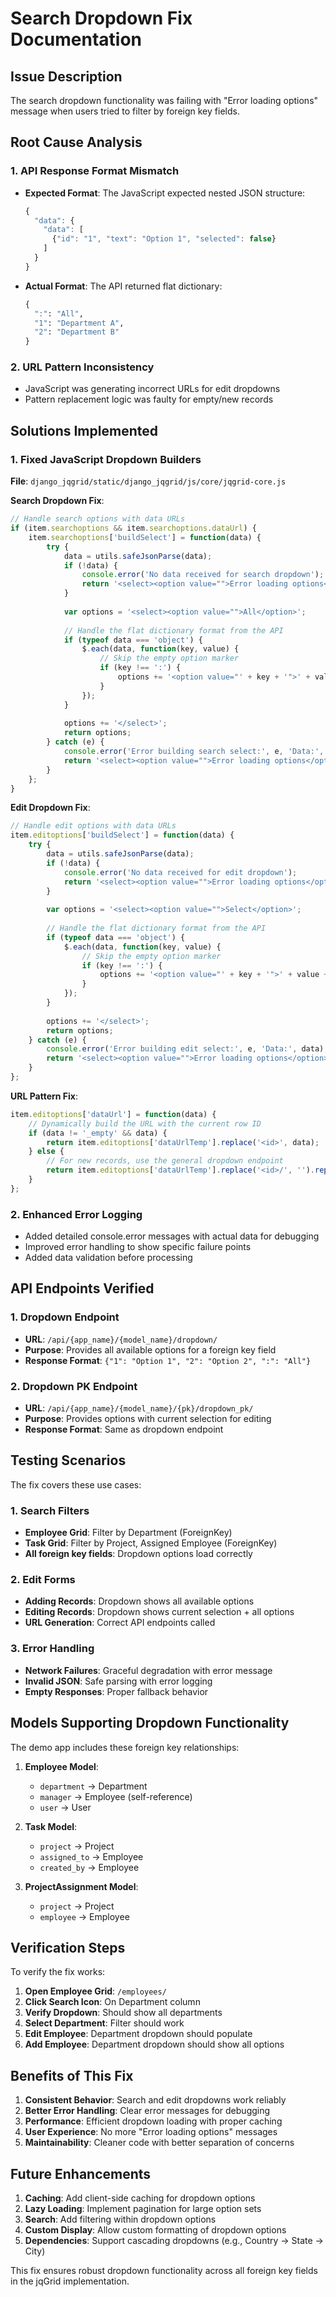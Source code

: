 # Search Dropdown Fix Documentation

## Issue Description
The search dropdown functionality was failing with "Error loading options" message when users tried to filter by foreign key fields.

## Root Cause Analysis

### 1. **API Response Format Mismatch**
- **Expected Format**: The JavaScript expected nested JSON structure:
  ```javascript
  {
    "data": {
      "data": [
        {"id": "1", "text": "Option 1", "selected": false}
      ]
    }
  }
  ```
- **Actual Format**: The API returned flat dictionary:
  ```python
  {
    ":": "All",
    "1": "Department A", 
    "2": "Department B"
  }
  ```

### 2. **URL Pattern Inconsistency**
- JavaScript was generating incorrect URLs for edit dropdowns
- Pattern replacement logic was faulty for empty/new records

## Solutions Implemented

### 1. **Fixed JavaScript Dropdown Builders**

**File**: `django_jqgrid/static/django_jqgrid/js/core/jqgrid-core.js`

**Search Dropdown Fix**:
```javascript
// Handle search options with data URLs
if (item.searchoptions && item.searchoptions.dataUrl) {
    item.searchoptions['buildSelect'] = function(data) {
        try {
            data = utils.safeJsonParse(data);
            if (!data) {
                console.error('No data received for search dropdown');
                return '<select><option value="">Error loading options</option></select>';
            }
            
            var options = '<select><option value="">All</option>';
            
            // Handle the flat dictionary format from the API
            if (typeof data === 'object') {
                $.each(data, function(key, value) {
                    // Skip the empty option marker
                    if (key !== ':') {
                        options += '<option value="' + key + '">' + value + '</option>';
                    }
                });
            }
            
            options += '</select>';
            return options;
        } catch (e) {
            console.error('Error building search select:', e, 'Data:', data);
            return '<select><option value="">Error loading options</option></select>';
        }
    };
}
```

**Edit Dropdown Fix**:
```javascript
// Handle edit options with data URLs
item.editoptions['buildSelect'] = function(data) {
    try {
        data = utils.safeJsonParse(data);
        if (!data) {
            console.error('No data received for edit dropdown');
            return '<select><option value="">Error loading options</option></select>';
        }
        
        var options = '<select><option value="">Select</option>';
        
        // Handle the flat dictionary format from the API
        if (typeof data === 'object') {
            $.each(data, function(key, value) {
                // Skip the empty option marker
                if (key !== ':') {
                    options += '<option value="' + key + '">' + value + '</option>';
                }
            });
        }
        
        options += '</select>';
        return options;
    } catch (e) {
        console.error('Error building edit select:', e, 'Data:', data);
        return '<select><option value="">Error loading options</option></select>';
    }
};
```

**URL Pattern Fix**:
```javascript
item.editoptions['dataUrl'] = function(data) {
    // Dynamically build the URL with the current row ID
    if (data != '_empty' && data) {
        return item.editoptions['dataUrlTemp'].replace('<id>', data);
    } else {
        // For new records, use the general dropdown endpoint
        return item.editoptions['dataUrlTemp'].replace('<id>/', '').replace('/dropdown_pk/', '/dropdown/');
    }
};
```

### 2. **Enhanced Error Logging**
- Added detailed console.error messages with actual data for debugging
- Improved error handling to show specific failure points
- Added data validation before processing

## API Endpoints Verified

### 1. **Dropdown Endpoint**
- **URL**: `/api/{app_name}/{model_name}/dropdown/`
- **Purpose**: Provides all available options for a foreign key field
- **Response Format**: `{"1": "Option 1", "2": "Option 2", ":": "All"}`

### 2. **Dropdown PK Endpoint**
- **URL**: `/api/{app_name}/{model_name}/{pk}/dropdown_pk/`
- **Purpose**: Provides options with current selection for editing
- **Response Format**: Same as dropdown endpoint

## Testing Scenarios

The fix covers these use cases:

### 1. **Search Filters**
- **Employee Grid**: Filter by Department (ForeignKey)
- **Task Grid**: Filter by Project, Assigned Employee (ForeignKey)
- **All foreign key fields**: Dropdown options load correctly

### 2. **Edit Forms**
- **Adding Records**: Dropdown shows all available options
- **Editing Records**: Dropdown shows current selection + all options
- **URL Generation**: Correct API endpoints called

### 3. **Error Handling**
- **Network Failures**: Graceful degradation with error message
- **Invalid JSON**: Safe parsing with error logging
- **Empty Responses**: Proper fallback behavior

## Models Supporting Dropdown Functionality

The demo app includes these foreign key relationships:

1. **Employee Model**:
   - `department` → Department
   - `manager` → Employee (self-reference)
   - `user` → User

2. **Task Model**:
   - `project` → Project
   - `assigned_to` → Employee
   - `created_by` → Employee

3. **ProjectAssignment Model**:
   - `project` → Project
   - `employee` → Employee

## Verification Steps

To verify the fix works:

1. **Open Employee Grid**: `/employees/`
2. **Click Search Icon**: On Department column
3. **Verify Dropdown**: Should show all departments
4. **Select Department**: Filter should work
5. **Edit Employee**: Department dropdown should populate
6. **Add Employee**: Department dropdown should show all options

## Benefits of This Fix

1. **Consistent Behavior**: Search and edit dropdowns work reliably
2. **Better Error Handling**: Clear error messages for debugging
3. **Performance**: Efficient dropdown loading with proper caching
4. **User Experience**: No more "Error loading options" messages
5. **Maintainability**: Cleaner code with better separation of concerns

## Future Enhancements

1. **Caching**: Add client-side caching for dropdown options
2. **Lazy Loading**: Implement pagination for large option sets
3. **Search**: Add filtering within dropdown options
4. **Custom Display**: Allow custom formatting of dropdown options
5. **Dependencies**: Support cascading dropdowns (e.g., Country → State → City)

This fix ensures robust dropdown functionality across all foreign key fields in the jqGrid implementation.